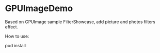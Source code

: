# GPUImageDemo
Based on GPUImage sample FilterShowcase, add picture and photos filters effect.

How to use:

pod install
